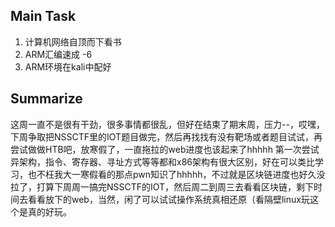 ## Main Task
1. 计算机网络自顶而下看书
2. ARM汇编速成 -6
3. ARM环境在kali中配好
## Summarize
这周一直不是很有干劲，很多事情都很乱，但好在结束了期末周，压力--，哎嘿，下周争取把NSSCTF里的IOT题目做完，然后再找找有没有靶场或者题目试试，再尝试做做HTB吧，放寒假了，一直拖拉的web进度也该起来了hhhhh
第一次尝试异架构，指令、寄存器、寻址方式等等都和x86架构有很大区别，好在可以类比学习，也不枉我大一寒假看的那点pwn知识了hhhhh，不过就是区块链进度也好久没拉了，打算下周周一搞完NSSCTF的IOT，然后周二到周三去看看区块链，剩下时间去看看放下的web，当然，闲了可以试试操作系统真相还原（看隔壁linux玩这个是真的好玩。